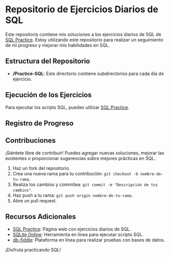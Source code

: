 # Repositorio de Ejercicios Diarios de SQL

Este repositorio contiene mis soluciones a los ejercicios diarios de SQL de [SQL Practice](https://www.sql-practice.com/). Estoy utilizando este repositorio para realizar un seguimiento de mi progreso y mejorar mis habilidades en SQL.

## Estructura del Repositorio

- **/Practice-SQL**: Este directorio contiene subdirectorios para cada día de ejercicio.

## Ejecución de los Ejercicios

Para ejecutar los scripts SQL, puedes utilizar [SQL Practice](https://www.sql-practice.com/).

## Registro de Progreso
<!-- 
A continuación se muestra mi progreso en los ejercicios diarios:

- [x] **20220101**: Ejercicio completado. Archivo: [20220101.sql](/ejercicios_diarios/20220101/20220101.sql)
- [ ] **20220102**: Pendiente. -->

## Contribuciones

¡Siéntete libre de contribuir! Puedes agregar nuevas soluciones, mejorar las existentes o proporcionar sugerencias sobre mejores prácticas en SQL.

1. Haz un fork del repositorio.
2. Crea una nueva rama para tu contribución: `git checkout -b nombre-de-tu-rama`.
3. Realiza los cambios y commitea: `git commit -m "Descripción de tus cambios"`.
4. Haz push a tu rama: `git push origin nombre-de-tu-rama`.
5. Abre un pull request.

## Recursos Adicionales

- [SQL Practice](https://www.sql-practice.com/): Página web con ejercicios diarios de SQL.
- [SQLite Online](https://sqliteonline.com/): Herramienta en línea para ejecutar scripts SQL.
- [db-fiddle](https://www.db-fiddle.com/): Plataforma en línea para realizar pruebas con bases de datos.

¡Disfruta practicando SQL!
